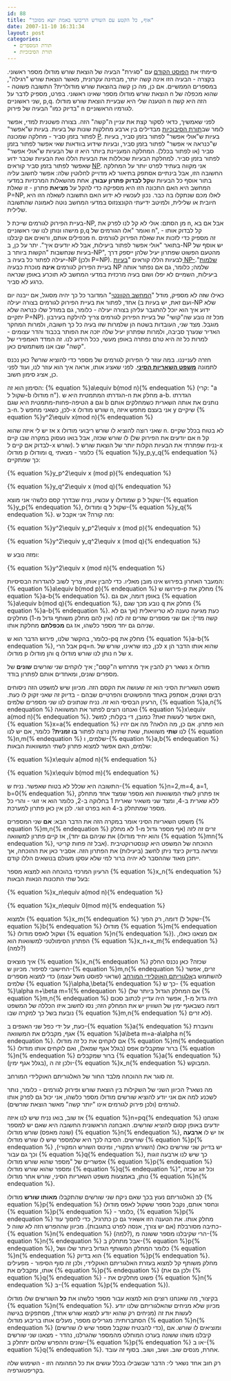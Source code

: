 ```yaml
---
id: 88
title: "אוף, כל הקטע עם השורש הריבועי באמת יוצא מסובך"
date: 2007-11-10 16:31:34
layout: post
categories: 
  - תורת המספרים
  - תורת הסיבוכיות
---
```

סיימתי את <a href="http://www.gadial.net/2007/11/05/modular_square_roots/">הפוסט הקודם</a> עם "סגירת" הבעיה של הוצאת שורש מודולו מספר ראשוני. בקצרה - הבעיה הזו אינה קשה יותר, מבחינה עקרונית, מאשר הוצאת שורש "רגילה", במספרים הממשיים. אם כן, מה כן קשה בהוצאת שורש מודולרית? התשובה פשוטה - הוצאת שורש מודולו מספר שאינו ראשוני. בפרט, מספיק לדבר על n שהוא מכפלה של שני ראשוניים, p,q. הטענה שלי היא שבעיית הוצאת שורש מודולו n הזה היא קשה "בדיוק כמו" הבעיה של פירוק n לגורמיו הראשוניים.

לפני שאמשיך, כדאי לסקור קצת את עניין ה"קשה" הזה. בצורה פשטנית למדי, אפשר לומר שב<a href="http://he.wikipedia.org/wiki/%D7%A1%D7%99%D7%91%D7%95%D7%9B%D7%99%D7%95%D7%AA">תורת הסיבוכיות</a> מבדילים בין ארבע מחלקות שונות של בעיות. בעיות ש"אפשר" לפתור בזמן סביר - מחלקה שמכונה <a href="http://he.wikipedia.org/wiki/P_%28%D7%9E%D7%93%D7%A2%D7%99_%D7%94%D7%9E%D7%97%D7%A9%D7%91%29">P</a>. בעיות ש"אולי אפשר" לפתור בזמן סביר, בעיות ש"כנראה אי אפשר" לפתור בזמן סביר, ובעיות שידוע בוודאות שאי אפשר לפתור בזמן סביר (או לפתור בכלל). המחלקה המעניינת ביותר היא זו של הבעיות ש"אולי אפשר" לפתור בזמן סביר. למחלקת הבעיות שכוללות את הבעיות הללו ואת הבעיות שכבר ידוע שאפשר לפתור בזמן סביר קוראים <a href="http://he.wikipedia.org/wiki/NP">NP</a>. אני מקווה בעתיד לפרט יותר על המחלקה החשובה הזו, אבל בינתיים אסתפק בתיאור לא מדוייק לחלוטין שלה: אפשר לחשוב עליה בתור אוסף כל הבעיות ש<strong>קל לבדוק פתרון עבורן</strong>. אחת מהשאלות המרכזיות במדעי המחשב היא האם התכונה הזו היא מספיקה כדי להקל על <strong>מציאת</strong> פתרון - זו שאלת P=NP, לאלו מכם שנתקלו בה כבר. נכון לעכשיו לא ידוע האם התשובה לשאלה הזו היא חיובית או שלילית, ולמיטב ידיעתי הקונצנזוס במדעי המחשב נוטה לאמונה שהתשובה שלילית.

בעיית הפירוק לגורמים שייכת ל-NP, מן הסתם: אולי לא קל לנו לפרק את n, אבל אם בא מישהו ונותן לנו שני ראשוניים p,q ואומר "אלו הגורמים של n", קל לבדוק אותו - מכפילים אותם, ורואים אם קיבלנו n. זה מספיק כדי לזכות את שאלת הפירוק לגורמים בתואר "אולי אפשר לפתור ביעילות, אבל לא יודעים איך". יתר על כן, ב-NP יש אוסף של בעיות שנחשבות "הקשות ביותר ב-NP", מהטעם הפשוט שפתרון יעיל שלהן ייספק דרך יעילה לפתור כל בעיה ב-NP (ולכן P=NP). לבעיות הללו קוראים "<a href="http://he.wikipedia.org/wiki/NP-%D7%A9%D7%9C%D7%9E%D7%94">בעיות NP-שלמות</a>". בעיית הפירוק לגורמים <strong>אינה</strong> מוכרת כבעיה NP שלמה; כלומר, גם אם נפתור אותה ביעילות, השמיים לא יפלו ושום בעיה מרכזית במדעי המחשב לא תוכרע באופן שנראה כרגע לא סביר.

כאילו שזה לא מספיק, מודל "<a href="http://he.wikipedia.org/wiki/%D7%9E%D7%97%D7%A9%D7%91_%D7%A7%D7%95%D7%95%D7%A0%D7%98%D7%99">המחשב הקוונטי</a>" המדובר כל כך יהיה מסוגל, אם ייבנה יום אחד, לפתור את בעיית הפירוק לגורמים בצורה יעילה (ועם זאת, יש בעיות ב-NP שלא ידוע איך הוא יוכל להתגבר עליהן בצורה יעילה - כלומר, גם במודל שלו כנראה שלא יתקיים P=NP). מכל זה נובע שה"קושי" של בעיית הפירוק לגורמים צריך להילקח בעירבון מוגבל. מצד שני, העובדות בשטח הן שלמרות שזו בעיה כל כך חשובה, ולמרות המחקר האדיר שנערך סביבה, ולמרות שפתרון יעיל שלה יזכה את הפותר בכבוד והדר עצומים - למרות כל זה היא טרם נפתרה באופן מעשי, ככל הידוע לנו. זה המדד האמפירי של "קשה" שבו אנו משתמשים כאן.

חזרה לענייננו. במה עוזר לי הפירוק לגורמים של מספר כדי להוציא שורש? כאן נכנס לתמונה <a href="http://he.wikipedia.org/wiki/%D7%9E%D7%A9%D7%A4%D7%98_%D7%94%D7%A9%D7%90%D7%A8%D7%99%D7%95%D7%AA_%D7%94%D7%A1%D7%99%D7%A0%D7%99"><strong>משפט השאריות הסיני</strong></a>. לפני שאציג אותו, אראה איך הוא עוזר לנו, ועוד לפני כן, אציג סימון חשוב.

הסימון הוא זה: {% equation %}a\equiv b(mod n){% endequation %} (קרי: "a שקול ל-b מודולו n"). הגדרתו המתמטית היא ש-n מחלק את a-b. הגדרתו הטיפה-פחות-מתמטית היא שגם a וגם b נותנים את אותה השארית כשמחלקים אותם ב-n. לכן, כשאני מחפש ל-x שורש מודולו n, אני בעצם מחפש איזה y שיקיים {% equation %}y^2\equiv x(mod n){% endequation %}

אז יש לי איזה שהוא x שאני רוצה להוציא לו שורש ריבועי מודולו n. לא בטוח בכלל שקיים לו שורש שכזה, אבל בואו נעסוק במקרה שבו קיים (אם יודעים את הפירוק של n קל לבדוק אם קיים ל-x שורש). נניח שפתרתי את הבעיות הקלות יותר של הוצאת שורש ל-x מודולו p ומודולו q, כלומר - מצאתי {% equation %}y_p,y_q{% endequation %} כך שמתקיים:

{% equation %}y_p^2\equiv x (mod p){% endequation %}

{% equation %}y_q^2\equiv x (mod q){% endequation %}

עכשיו, נניח שבדרך קסם כלשהי אני מוצא y שמודולו p שקול ל-{% equation %}y_p{% endequation %}, ומודולו q שקול ל-{% equation %}y_q{% endequation %}. מה קורה? אני אקבל ש:

{% equation %}y^2\equiv y_p^2\equiv x (mod p){% endequation %}

{% equation %}y^2\equiv y_q^2\equiv x (mod q){% endequation %}

ומזה נובע ש:

{% equation %}y^2\equiv x (mod n){% endequation %}

המעבר האחרון בפירוש אינו מובן מאליו. כדי להבין אותו, צריך לשוב להגדרות הבסיסיות: {% equation %}a\equiv b(mod p){% endequation %} פירושו ש-p מחלק את {% equation %}a-b{% endequation %}. באופן דומה, אם גם {% equation %}a\equiv b(mod q){% endequation %}, נובע מכך שגם q מחלק את {% equation %}a-b{% endequation %}. כעת מגיעה טענה לא טריוויאלית (אך גם לא קשה מדי): אם שני מספרים שזרים זה לזה (אין להם מחלק משותף גדול מ-1) מחלקים שניהם גם יחד מספר כלשהו, אז גם <strong>מכפלתם</strong> מחלקת אותו.

כלומר, בהקשר שלנו, פירוש הדבר הוא ש-pq מחלק את {% equation %}a-b{% endequation %}, אבל הרי pq=n. לכן, כמו שראינו, שורש של x שהוא אותו הדבר הן מודולו p והן מודולו q נותן לנו שורש מודולו n של x.

נשאר רק להבין איך מתרחש ה"קסם"; איך לוקחים שני שורשים <strong>שונים</strong> של x מודולו מספרים שונים, ומאחדים אותם לפתרון בודד.

משפט השאריות הסיני הוא זה שעושה את הקסם הזה. מכיוון שיש למשפט הזה ניסוחים רבים ושונים, אסתפק באחד מהפשוטים והפרטיים שבהם - בדיוק זה שאני זקוק לו כעת. הרעיון הבסיסי הוא זה. נניח שנתונים לנו שני מספרים שלמים, {% equation %}a,n{% endequation %} ואנחנו רוצים לפתור את המשוואה {% equation %}x\equiv a(mod n){% endequation %}. האם אפשר לעשות זאת? כמובן, די בקלות; למשל, {% equation %}x=a{% endequation %} הוא פתרון. אם כן, מה הלאה? מה אם יהיו לנו <strong>שתי</strong> משוואות, שאת שתיהן נרצה לפתור <strong>בו זמנית</strong>? כלומר, אם יש לנו {% equation %}n,m{% endequation %} שלמים, ו-{% equation %}a,b{% endequation %} שלמים, האם אפשר למצוא פתרון לשתי המשוואות הבאות:

{% equation %}x\equiv a(mod n){% endequation %}

{% equation %}x\equiv b(mod m){% endequation %}

התשובה היא שכלל לא בטוח שאפשר. נניח ש-{% equation %}n=2,m=4, a=1, b=0{% endequation %}, אז פתרון לשתי המשוואות הוא מספר שמצד אחד מתחלק ללא שארית ב-4, ומצד שני משאיר שארית 1 בחלוקה ב-2, כלומר הוא אי זוגי - והרי כל מספר שמתחלק ב-4 הוא בפרט זוגי. לכן אין כאן פתרון למערכת.

משפט השאריות הסיני אומר במקרה הזה את הדבר הבא: <strong>אם</strong> שני המספרים {% equation %}m,n{% endequation %} זרים זה לזה (אף מספר גדול מ-1 לא מחלק את שניהם גם יחד), אז קיים פתרון למשוואה (והוא יחיד מודולו {% equation %}mn{% endequation %}, אבל זה פחות קריטי). ההוכחה של המשפט היא קונסטרוקטיבית ומראה בדיוק כיצד ניתן לחשב (ביעילות) את הפתרון הזה. אסביר כאן את ההוכחה, אך ייתכן מאוד שההסבר לא יהיה ברור למי שלא עסקו מעולם בנושאים הללו קודם.

הרעיון המרכזי בהוכחה הוא למצוא מספר {% equation %}x_n{% endequation %} בעל שתי התכונות הנאות הבאות:

{% equation %}x_n\equiv a(mod n){% endequation %}

{% equation %}x_n\equiv 0(mod m){% endequation %}

ולמצוא {% equation %}x_m{% endequation %} דומה, רק הפוך (שקול ל-{% equation %}b{% endequation %} מודולו {% equation %}m{% endequation %} ושקול לאפס מודולו {% equation %}n{% endequation %}). אם מצאנו כאלו, הפתרון הסימולטני למשוואות הוא {% equation %}x_n+x_m{% endequation %} (למה?)

איך מוצאים {% equation %}x_n{% endequation %} שכזה? כאן נכנס החלק החישובי לסיפור. מכיוון ש-{% equation %}m,n{% endequation %} זרים, אפשר להשתמש ב<a href="http://en.wikipedia.org/wiki/Euclidean_algorithm">אלגוריתם האוקלידי המורחב</a> (שראוי לפוסט משל עצמו) כדי למצוא מספרים שלמים {% equation %}\alpha,\beta{% endequation %} כך ש- {% equation %}\alpha n+\beta m=1{% endequation %} (אם המחלק הגדול ביותר של {% equation %}m,n{% endequation %} היה גדול מ-1, אפשר היה עדיין לכתוב סכום דומה כשבאגף ימין של השוויון יש את המחלק הזה; נסו לחשוב איזו הכללה של המשפט נובעת בשל כך למקרה שבו {% equation %}m,n{% endequation %} לא זרים).

כעת, על ידי כפל שני האגפים ב-{% equation %}a{% endequation %} והעברת אגף, מקבלים את המשוואה {% equation %}a\beta m=a-a\alpha n{% endequation %}. אם לוקחים את כל זה מודולו {% equation %}m{% endequation %} ברור שמקבלים אפס (בגלל אגף שמאל), ואם לוקחים אותו מודולו {% equation %}n{% endequation %} ברור שמקבלים {% equation %}a{% endequation %} (בגלל אגף ימין), ולכן זה ה-{% equation %}x_n{% endequation %} המבוקש.

זה סוגר את ההוכחה מלבד החור של האלגוריתם האוקלידי המורחב.

מה נשאר? הכיוון השני של השקילות בין הוצאת שורש ופירוק לגורמים - כלומר, נותר לשכנע למה אם אני יודע להוציא שורשים מודולו מספר כלשהו, אני יכול גם לפרק אותו לגורמים (ולכן פירוק לגורמים אינו "יותר קשה" מאשר הוצאת שורשים).

אז שוב, בואו נניח שיש לנו איזה {% equation %}n=pq{% endequation %} ואנחנו יודעים באופן קסום להוציא שורשים. האבחנה הראשונית החשובה היא שאם יש למספר (שונה מאפס) שורש מודולו {% equation %}n{% endequation %}, אז יש לו <strong>ארבעה</strong> שורשים. הסיבה לכך היא שלמספר שיש לו שורש מודולו {% equation %}p{% endequation %} יש בדיוק שני שורשים כאלו (השורש המקורי, ומינוס השורש המקורי), וכך גם עבור {% equation %}q{% endequation %}, כך שיש לנו ארבעה זוגות אפשריים של "מספר שהוא שורש מודולו {% equation %}p{% endequation %} ומספר שהוא שורש מודולו {% equation %}q{% endequation %}", וכל זוג שכזה נותן, באמצעות משפט השאריות הסיני, שורש אחר מודולו {% equation %}n{% endequation %}.

לב האלגוריתם נעוץ בכך שאם ניקח שני שורשים שהתקבלו <strong>מאותו שורש</strong> מודולו {% equation %}p{% endequation %} ונחסר אותם, נקבל מספר ששקול לאפס מודולו {% equation %}p{% endequation %} - כלומר, {% equation %}p{% endequation %} מחלק אותו. את הטענה הזו אשאיר גם כן כתרגיל, כדי לחסוך עוד כתיבה מסורבלת (אם יש צורך, אנסה לפרט בתגובות). מכיוון שההפרש הזה לא שווה ל-{% equation %}n{% endequation %} (למה?), הרי שקיבלנו מספר ששונה מ-{% equation %}n{% endequation %} אבל מתחלק ב-{% equation %}p{% endequation %}, כלומר המחלק המשותף הגדול ביותר שלו ושל {% equation %}n{% endequation %} הוא בדיוק {% equation %}p{% endequation %}. מחלק משותף קל למצוא בעזרת האלגוריתם האוקלידי, ולכן זה סוף הסיפור - מפעילים אותו, ומקבלים את {% equation %}p{% endequation %} (ולכן גם את {% equation %}q{% endequation %} - פשוט מחלקים את {% equation %}n{% endequation %} ב-{% equation %}p{% endequation %}).

בקיצור, מה שאנחנו רוצים הוא למצוא  עבור מספר כלשהו את <strong>כל</strong> השורשים שלו מודולו {% equation %}n{% endequation %}. מכיוון שלא מניחים שהאלגוריתם שלנו יודע לעשות את זה (מניחים רק שהוא יודע למצוא שורש אחד), מסתפקים בגישה הסתברותית: מגרילים מספר, מעלים אותו בריבוע מודולו {% equation %}n{% endequation %} (כדי להבטיח שנקבל מספר שיש לו שורשים), ומוציאים לו שורש. אם קיבלנו משהו ששונה בערכו המוחלט מהמספר שהגרלנו, נהדר - מצאנו שני שורשים שונים וההפרש שלהם יתחלק ב-{% equation %}p{% endequation %} או ב-{% equation %}q{% endequation %}. אחרת, מנסים שוב. ושוב, ושוב. בסוף זה עובד.

רק חוב אחד נשאר לי: הדבר שבשבילו בכלל עושים את כל המהומה הזו - השימוש שלה בקריפטוגרפיה.
